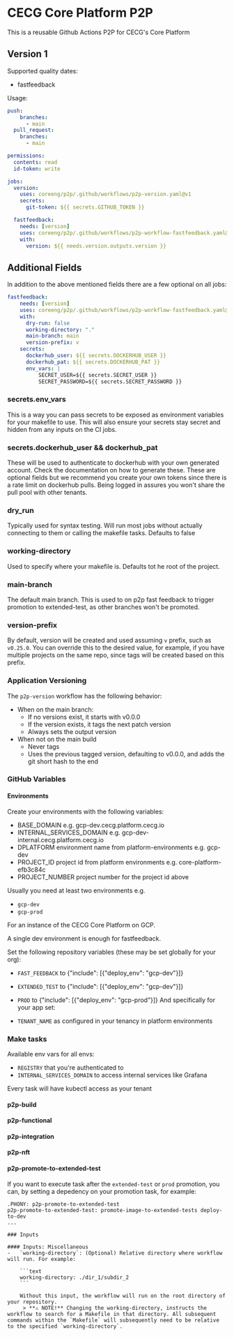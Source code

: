 # CECG Core Platform P2P 

This is a reusable Github Actions P2P for CECG's Core Platform

## Version 1

Supported quality dates:
* fastfeedback


Usage:

```yaml
push:
    branches:
      - main
  pull_request:
    branches:
      - main

permissions:
  contents: read
  id-token: write

jobs:
  version:
    uses: coreeng/p2p/.github/workflows/p2p-version.yaml@v1
    secrets:
      git-token: ${{ secrets.GITHUB_TOKEN }} 

  fastfeedback:
    needs: [version]
    uses: coreeng/p2p/.github/workflows/p2p-workflow-fastfeedback.yaml@v1
    with:
      version: ${{ needs.version.outputs.version }}
```
## Additional Fields

In addition to the above mentioned fields there are a few optional on all jobs:


```yaml
fastfeedback:
    needs: [version]
    uses: coreeng/p2p/.github/workflows/p2p-workflow-fastfeedback.yaml@v1
    with:
      dry-run: false
      working-directory: "."
      main-branch: main
      version-prefix: v
    secrets:
      dockerhub_user: ${{ secrets.DOCKERHUB_USER }}
      dockerhub_pat: ${{ secrets.DOCKERHUB_PAT }}
      env_vars: |
          SECRET_USER=${{ secrets.SECRET_USER }}
          SECRET_PASSWORD=${{ secrets.SECRET_PASSWORD }}        
```
### secrets.env_vars

This is a way you can pass secrets to be exposed as environment variables for your makefile to use. This will also ensure
your secrets stay secret and hidden from any inputs on the CI jobs.

### secrets.dockerhub_user && dockerhub_pat

These will be used to authenticate to dockerhub with your own generated account. Check the documentation on how to generate these. These are optional fields but we recommend you create your own tokens since there is a rate limit on dockerhub pulls. Being logged in assures you won't share the pull pool with other tenants.

### dry_run

Typically used for syntax testing. Will run most jobs without actually connecting to them or calling the makefile tasks.
Defaults to false

### working-directory

Used to specify where your makefile is. Defaults tot he root of the project.

### main-branch

The default main branch. This is used to on p2p fast feedback to trigger promotion to extended-test, as other branches won't be promoted.

### version-prefix
By default, version will be created and used assuming `v` prefix, such as `v0.25.0`. You can override this to the desired value, for example, if you have multiple projects on the same repo, since tags will be created based on this prefix.
 
### Application Versioning

The `p2p-version` workflow has the following behavior:

* When on the main branch:
  * If no versions exist, it starts with v0.0.0
  * If the version exists, it tags the next patch version
  * Always sets the output version
* When not on the main build
  * Never tags
  * Uses the previous tagged version, defaulting to v0.0.0, and adds the git short hash to the end

### GitHub Variables

#### Environments

Create your environments with the following variables:
* BASE_DOMAIN e.g. gcp-dev.cecg.platform.cecg.io
* INTERNAL_SERVICES_DOMAIN e.g. gcp-dev-internal.cecg.platform.cecg.io
* DPLATFORM environment name from platform-environments e.g. gcp-dev
* PROJECT_ID project id from platform environments e.g. core-platform-efb3c84c
* PROJECT_NUMBER project number for the project id above

Usually you need at least two environments e.g.

* `gcp-dev`
* `gcp-prod`


For an instance of the CECG Core Platform on GCP.

A single dev environment is enough for fastfeedback.

Set the following repository variables (these may be set globally for your org):

* `FAST_FEEDBACK` to {"include": [{"deploy_env": "gcp-dev"}]}
* `EXTENDED_TEST` to {"include": [{"deploy_env": "gcp-dev"}]}
* `PROD` to {"include": [{"deploy_env": "gcp-prod"}]}
And specifically for your app set:

* `TENANT_NAME` as configured in your tenancy in platform environments

### Make tasks

Available env vars for all envs:

* `REGISTRY` that you're authenticated to
* `INTERNAL_SERVICES_DOMAIN` to access internal services like Grafana

Every task will have kubectl access as your tenant

#### p2p-build
#### p2p-functional
#### p2p-integration 
#### p2p-nft
#### p2p-promote-to-extended-test

If you want to execute task after the `extended-test` or `prod` promotion, you can, by setting a depedency on your promotion task, for example:
```
.PHONY: p2p-promote-to-extended-test
p2p-promote-to-extended-test: promote-image-to-extended-tests deploy-to-dev
...

### Inputs

#### Inputs: Miscellaneous
-   `working-directory`: (Optional) Relative directory where workflow will run. For example:

    ```text
    working-directory: ./dir_1/subdir_2
    ```

    Without this input, the workflow will run on the root directory of your repository. 
     > **⚠️ NOTE!** Changing the working-directory, instructs the workflow to search for a Makefile in that directory. All subsequent commands within the `Makefile` will subsequently need to be relative to the specified `working-directory`.

